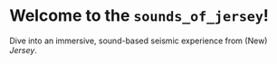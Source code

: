 # Welcome to the `sounds_of_jersey`!

Dive into an immersive, sound-based seismic experience from (New) *Jersey*.
